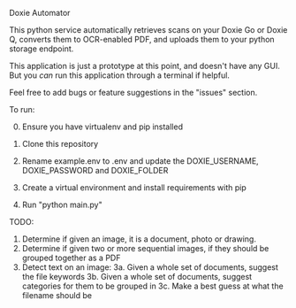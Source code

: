 Doxie Automator


This python service automatically retrieves scans on your Doxie Go or Doxie Q, converts them to OCR-enabled PDF, and uploads them to your python storage endpoint.

This application is just a prototype at this point, and doesn't have any GUI. But you *can* run this application through a terminal if helpful. 

Feel free to add bugs or feature suggestions in the "issues" section.

To run:

0) Ensure you have virtualenv and pip installed

1) Clone this repository

3) Rename example.env to .env and update the DOXIE_USERNAME, DOXIE_PASSWORD and DOXIE_FOLDER

4) Create a virtual environment and install requirements with pip

5) Run "python main.py" 


TODO:
1. Determine if given an image, it is a document, photo or drawing.
2. Determine if given two or more sequential images, if they should be grouped together as a PDF
3. Detect text on an image:
3a. Given a whole set of documents, suggest the file keywords
3b. Given a whole set of documents, suggest categories for them to be grouped in
3c. Make a best guess at what the filename should be

 
